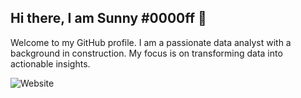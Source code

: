 ## Hi there, I am Sunny #0000ff 👋
Welcome to my GitHub profile. I am a passionate data analyst with a background in construction. My focus is on transforming data into actionable insights.

![Website](https://img.shields.io/website?up_message=Linkedin&down_message=Connect&url=https%3A%2F%2Fwww.linkedin.com%2Fin%2Fsunnykumar-patel-data-analyst%2F&logoColor=%23ff0000&label=Linkedin&labelColor=%2300ff00&color=%230000ff)


<!--
**sunnyDataAnalyst/sunnydataanalyst** is a ✨ _special_ ✨ repository because its `README.md` (this file) appears on your GitHub profile.

Here are some ideas to get you started:

 🔭 I’m currently working on ...
- 🌱 I’m currently learning ...
- 👯 I’m looking to collaborate on ...
- 🤔 I’m looking for help with ...
- 💬 Ask me about ...
- 📫 How to reach me: ...
- 😄 Pronouns: ...
- ⚡ Fun fact: ...

-->
